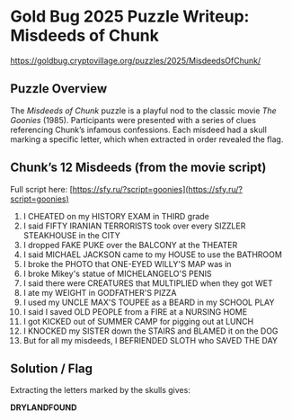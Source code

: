 # Gold Bug 2025 Puzzle Writeup: Misdeeds of Chunk
https://goldbug.cryptovillage.org/puzzles/2025/MisdeedsOfChunk/

## Puzzle Overview
The *Misdeeds of Chunk* puzzle is a playful nod to the classic movie *The Goonies* (1985). Participants were presented with a series of clues referencing Chunk’s infamous confessions. Each misdeed had a skull marking a specific letter, which when extracted in order revealed the flag.

## Chunk’s 12 Misdeeds (from the movie script)
Full script here: [https://sfy.ru/?script=goonies](https://sfy.ru/?script=goonies)

1. I CHEATED on my HISTORY EXAM in THIRD grade
2. I said FIFTY IRANIAN TERRORISTS took over every SIZZLER STEAKHOUSE in the CITY
3. I dropped FAKE PUKE over the BALCONY at the THEATER
4. I said MICHAEL JACKSON came to my HOUSE to use the BATHROOM
5. I broke the PHOTO that ONE-EYED WILLY'S MAP was in
6. I broke Mikey's statue of MICHELANGELO'S PENIS
7. I said there were CREATURES that MULTIPLIED when they got WET
8. I ate my WEIGHT in GODFATHER'S PIZZA
9. I used my UNCLE MAX'S TOUPEE as a BEARD in my SCHOOL PLAY
10. I said I saved OLD PEOPLE from a FIRE at a NURSING HOME
11. I got KICKED out of SUMMER CAMP for pigging out at LUNCH
12. I KNOCKED my SISTER down the STAIRS and BLAMED it on the DOG
13. But for all my misdeeds, I BEFRIENDED SLOTH who SAVED THE DAY

## Solution / Flag
Extracting the letters marked by the skulls gives:

**DRYLANDFOUND**

